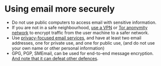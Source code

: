# Using email more securely

* Do not use public computers to access email with sensitive information.
* If you are not in a safe neighbourhood, [use a VPN](../services/vpn.md) or [Tor anonymity network](../services/tor-proxy.md) to encrypt traffic 
from the user machine to a safer network.
* Use [privacy-focused email services](../services/email-services.md), and have at least two email addresses, one for private use, and one for public use,  (and do not use your own name or other personal information)
* GPG, PGP, SMEmail, can be used for end-to-end message encryption. [And note that it can defeat other defences](https://pap.tymyrddin.dev/docs/prevention/encryption).

